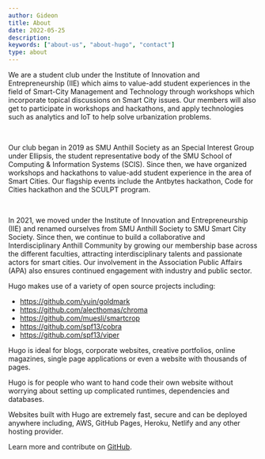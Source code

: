 ```yaml
---
author: Gideon
title: About 
date: 2022-05-25
description:
keywords: ["about-us", "about-hugo", "contact"]
type: about
---
```





We are a student club under the Institute of Innovation and Entrepreneurship (IIE) which aims to value-add student experiences in the field of Smart-City Management and Technology through workshops which incorporate topical discussions on Smart City issues. Our members will also get to participate in workshops and hackathons, and apply technologies such as analytics and IoT to help solve urbanization problems.

​

Our club began in 2019 as SMU Anthill Society as an Special Interest Group under Ellipsis, the student representative body of the SMU School of Computing & Information Systems (SCIS). Since then, we have organized workshops and hackathons to value-add student experience in the area of Smart Cities. Our flagship events include the Antbytes hackathon, Code for Cities hackathon and the SCULPT program.

​

In 2021, we moved under the Institute of Innovation and Entrepreneurship (IIE) and renamed ourselves from SMU Anthill Society to SMU Smart City Society. Since then, we continue to build a collaborative and Interdisciplinary Anthill Community by growing our membership base across the different faculties, attracting interdisciplinary talents and passionate actors for smart cities. Our involvement in the Association Public Affairs (APA) also ensures continued engagement with industry and public sector.

Hugo makes use of a variety of open source projects including:

- https://github.com/yuin/goldmark
- https://github.com/alecthomas/chroma
- https://github.com/muesli/smartcrop
- https://github.com/spf13/cobra
- https://github.com/spf13/viper

Hugo is ideal for blogs, corporate websites, creative portfolios, online magazines, single page applications or even a website with thousands of pages.

Hugo is for people who want to hand code their own website without worrying about setting up complicated runtimes, dependencies and databases.

Websites built with Hugo are extremely fast, secure and can be deployed anywhere including, AWS, GitHub Pages, Heroku, Netlify and any other hosting provider.

Learn more and contribute on [GitHub](https://github.com/gohugoio).
